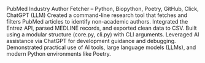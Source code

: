 PubMed Industry Author Fetcher – Python, Biopython, Poetry, GitHub, Click, ChatGPT (LLM)
Created a command-line research tool that fetches and filters PubMed articles to identify non-academic authors. Integrated the Entrez API, parsed MEDLINE records, and exported clean data to CSV. Built using a modular structure (core.py, cli.py) with CLI arguments. Leveraged AI assistance via ChatGPT for development guidance and debugging. Demonstrated practical use of AI tools, large language models (LLMs), and modern Python environments like Poetry.
